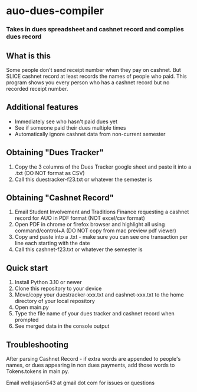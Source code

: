 # auo-dues-compiler

### Takes in dues spreadsheet and cashnet record and complies dues record

## What is this
Some people don't send receipt number when they pay on cashnet. 
But SLICE cashnet record at least records the names of people who paid.
This program shows you every person who has a cashnet record but no
recorded receipt number.

## Additional features
- Immediately see who hasn't paid dues yet
- See if someone paid their dues multiple times
- Automatically ignore cashnet data from non-current semester

## Obtaining "Dues Tracker"
1. Copy the 3 columns of the Dues Tracker google sheet and paste it into a .txt (DO NOT format as CSV)
2. Call this duestracker-f23.txt or whatever the semester is

## Obtaining "Cashnet Record"
1. Email Student Involvement and Traditions Finance requesting a cashnet record for AUO in PDF format (NOT excel/csv format)
2. Open PDF in chrome or firefox browser and highlight all using command/control+A (DO NOT copy from mac preview pdf viewer)
3. Copy and paste into a .txt - make sure you can see one transaction per line each starting with the date
4. Call this cashnet-f23.txt or whatever the semester is

## Quick start
1. Install Python 3.10 or newer
2. Clone this repository to your device
3. Move/copy your duestracker-xxx.txt and cashnet-xxx.txt to the home directory of your local repository
4. Open main.py
5. Type the file name of your dues tracker and cashnet record when prompted
6. See merged data in the console output

## Troubleshooting
After parsing Cashnet Record - if extra words are appended to people's names, 
or dues appearing in non dues payments, add those words to Tokens.tokens in main.py.

Email wellsjason543 at gmail dot com for issues or questions

